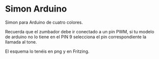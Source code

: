Simon Arduino
=============

Simon para Arduino de cuatro colores.

Recuerda que el zumbador debe ir conectado a un pin PWM, si tu modelo de arduino no lo tiene en el PIN 9 selecciona el pin correspondiente la llamada al tone.

El esquema lo tenéis en png y en Fritzing.
